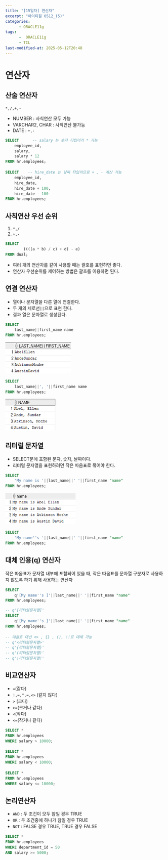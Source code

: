 ```yaml
---
title: "[15일차] 연산자"
excerpt: "아이티윌 0512_(5)"
categories:
      - ORACLE11g
tags:
      -  ORACLE11g
      - TIL
last-modified-at: 2025-05-12T20:48
---
```


# 연산자

## 산술 연산자

`*,/,+,-` 

- NUMBER : 사칙연산 모두 가능
- VARCHAR2, CHAR : 사칙연산 불가능
- DATE : `+,-`

```sql
SELECT      -- salary 는 숫자 타입이라 * 가능
    employee_id,
    salary,
    salary * 12
FROM hr.employees;   

SELECT    -- hire_date 는 날짜 타입이므로 + , - 계산 가능
    employee_id,
    hire_date,
    hire_date + 100,
    hire_date - 100
FROM hr.employees;  
```

## 사칙연산 우선 순위

1. `*,/`
2. `+,-`

```sql
SELECT
		((((a * b) / c) + d) - e)
FROM dual;		
```

- 여러 개의 연산자를 같이 사용할 때는 괄호를 표현하면 좋다.
- 연산자 우선순위를 제어하는 방법은 괄호를 이용하면 된다.

## 연결 연산자

- 열이나 문자열을 다른 열에 연결한다.
- 두 개의 세로선`||`으로 표현 한다.
- 결과 열은 문자열로 생성된다.

```sql
SELECT
	last_name||first_name name
FROM hr.employees;
```

![image.png](/assets/20250512/10.png)

```sql
SELECT
	last_name||', '||first_name name
FROM hr.employees;
```

![image.png](/assets/20250512/11.png)

## 리터럴 문자열

- SELECT문에 포함된 문자, 숫자, 날짜이다.
- 리터럴 문자열을 표현하려면 작은 따옴표로 묶어야 한다.

```sql
SELECT
	'My name is '||last_name||' '||first_name "name"
FROM hr.employees;
```

![image.png](/assets/20250512/12.png)

```sql
SELECT
	'My name''s '||last_name||' '||first_name "name"
FROM hr.employees;
```

## 대체 인용(q) 연산자

작은 따옴표가 문자열 내부에 포함되어 있을 때, 작은 따옴표를 문자열 구분자로 사용하지 않도록 하기 위해 사용하는 연산자

```sql
SELECT
	q'[My name''s ]'||last_name||' '||first_name "name"
FROM hr.employees;
```

```sql
-- q'[리터럴문자열]'
SELECT
	q'[My name''s ]'||last_name||' '||first_name "name"
FROM hr.employees;

-- 대괄호 대신 <> , {} , (), !!로 대체 가능
-- q'<리터럴문자열>'
-- q'{리터럴문자열}'
-- q'(리터럴문자열)'
-- q'!리터럴문자열!'
```

## 비교연산자

- `=`(같다)
- `!,=,^,=,<>` (같지 않다)
- `>` (크다)
- `>=`(크거나 같다)
- `<`(작다)
- `<=`(작거나 같다)

```sql
SELECT *
FROM hr.employees
WHERE salary > 10000;

SELECT *
FROM hr.employees
WHERE salary < 10000;

SELECT *
FROM hr.employees
WHERE salary <= 10000;
```

## 논리연산자

- `AND` : 두 조건이 모두 참일 경우 TRUE
- `OR` : 두 조건중에 하나가 참일 경우 TRUE
- `NOT` : FALSE 경우 TRUE, TRUE 경우 FALSE

```sql
SELECT *
FROM hr.employees
WHERE department_id = 50
AND salary >= 5000;
```
